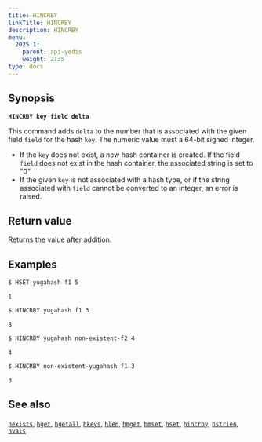 ```yaml
---
title: HINCRBY
linkTitle: HINCRBY
description: HINCRBY
menu:
  2025.1:
    parent: api-yedis
    weight: 2135
type: docs
---
```


## Synopsis

**`HINCRBY key field delta`**

This command adds `delta` to the number that is associated with the given field `field` for the hash `key`. The numeric value must a 64-bit signed integer.

- If the `key` does not exist, a new hash container is created. If the field `field` does not exist in the hash container, the associated string is set to "0".
- If the given `key` is not associated with a hash type, or if the string  associated with `field` cannot be converted to an integer, an error is raised.

## Return value

Returns the value after addition.

## Examples

```sh
$ HSET yugahash f1 5
```

```
1
```

```sh
$ HINCRBY yugahash f1 3
```

```
8
```

```sh
$ HINCRBY yugahash non-existent-f2 4
```

```
4
```

```sh
$ HINCRBY non-existent-yugahash f1 3
```

```
3
```

## See also

[`hexists`](../hexists/), [`hget`](../hget/), [`hgetall`](../hgetall/), [`hkeys`](../hkeys/), [`hlen`](../hlen/), [`hmget`](../hmget/), [`hmset`](../hmset/), [`hset`](../hset/), [`hincrby`](../hincrby/), [`hstrlen`](../hstrlen/), [`hvals`](../hvals/)

